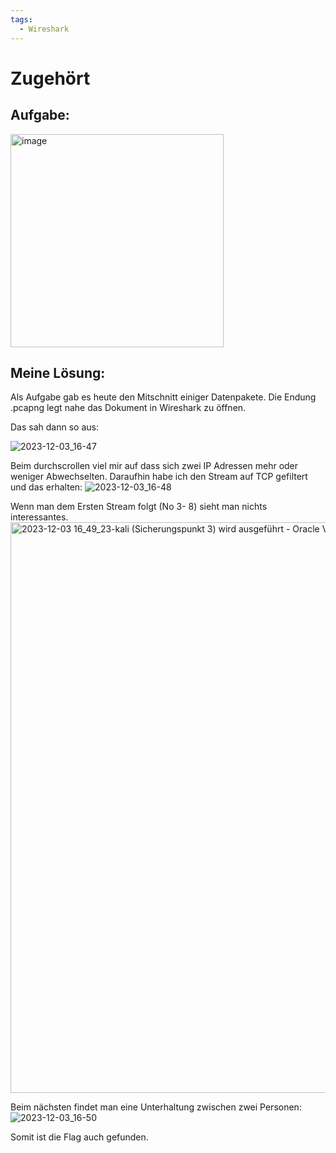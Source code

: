 ```yaml
---
tags:
  - Wireshark
---
```

# Zugehört
<h2>Aufgabe:</h2>
<img width="341" alt="image" src="https://github.com/Pegasus01123/fernuni_hacken/assets/72656695/e444a4c5-ea4b-4e78-92ff-64a45d4fd600">

<h2>Meine Lösung:</h2>

Als Aufgabe gab es heute den Mitschnitt einiger Datenpakete. Die Endung .pcapng legt nahe das Dokument in Wireshark zu öffnen. 

Das sah dann so aus:

![2023-12-03_16-47](https://github.com/Pegasus01123/fernuni_hacken/assets/72656695/738725eb-6155-4acd-8437-aadb7c1b0593)

Beim durchscrollen viel mir auf dass sich zwei IP Adressen mehr oder weniger Abwechselten. Daraufhin habe ich den Stream auf TCP gefiltert und das erhalten:
![2023-12-03_16-48](https://github.com/Pegasus01123/fernuni_hacken/assets/72656695/8f606a89-0830-462c-aac6-4003ac6b03b5)


Wenn man dem Ersten Stream folgt (No 3- 8) sieht man nichts interessantes.<img width="913" alt="2023-12-03 16_49_23-kali (Sicherungspunkt 3)  wird ausgeführt  - Oracle VM VirtualBox" src="https://github.com/Pegasus01123/fernuni_hacken/assets/72656695/c2182d1f-9122-4597-9782-7e88ddfbed53">

Beim nächsten findet man eine Unterhaltung zwischen zwei Personen:
![2023-12-03_16-50](https://github.com/Pegasus01123/fernuni_hacken/assets/72656695/684d4927-f435-42cc-a937-15720e6f21f4)

Somit ist die Flag auch gefunden.
